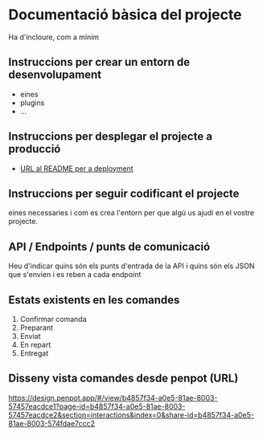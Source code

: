 # Documentació bàsica del projecte
Ha d'incloure, com a mínim
## Instruccions per crear un entorn de desenvolupament
  - eines
  - plugins
  - ...

## Instruccions per desplegar el projecte a producció
* [URL al README per a deployment](https://github.com/inspedralbes/tr1-takeaway-dawtr1g4-rodant_i_riallant/blob/8ab10f909aa5789d63cc275cb6e037f50edc70fb/doc/deployREADME.md) 


## Instruccions per seguir codificant el projecte
eines necessaries i com es crea l'entorn per que algú us ajudi en el vostre projecte.

## API / Endpoints / punts de comunicació
Heu d'indicar quins són els punts d'entrada de la API i quins són els JSON que s'envien i es reben a cada endpoint

## Estats existents en les comandes
1. Confirmar comanda
2. Preparant
3. Enviat
4. En repart
5. Entregat

## Disseny vista comandes desde penpot (URL)
https://design.penpot.app/#/view/b4857f34-a0e5-81ae-8003-57457eacdce1?page-id=b4857f34-a0e5-81ae-8003-57457eacdce2&section=interactions&index=0&share-id=b4857f34-a0e5-81ae-8003-574fdae7ccc2
